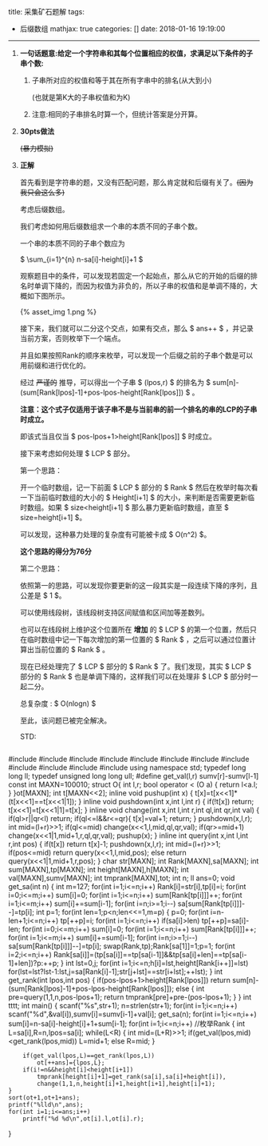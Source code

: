 title: 采集矿石题解
tags:
  - 后缀数组
mathjax: true
categories: []
date: 2018-01-16 19:19:00
---
1. **一句话题意:给定一个字符串和其每个位置相应的权值，求满足以下条件的子串个数:**

    1. 子串所对应的权值和等于其在所有字串中的排名(从大到小)

        (也就是第K大的子串权值和为K)

    2. 注意:相同的子串排名时算一个，但统计答案是分开算。

2. **30pts做法**

    ~~(暴力模拟)~~

3. **正解**

    首先看到是字符串的题，又没有匹配问题，那么肯定就和后缀有关了。~~(因为我只会这么多)~~

    考虑后缀数组。
    
    我们考虑如何用后缀数组求一个串的本质不同的子串个数。
    
    一个串的本质不同的子串个数应为
    
    $ \sum_{i=1}^{n} n-sa[i]-height[i]+1 $
    
    观察题目中的条件，可以发现若固定一个起始点，那么从它的开始的后缀的排名时单调下降的，而因为权值为非负的，所以子串的权值和是单调不降的，大概如下图所示。

    {% asset_img 1.png  %}
    
    接下来，我们就可以二分这个交点，如果有交点，那么 $ ans++ $ ，并记录当前方案，否则枚举下一个端点。
    
    并且如果按照Rank的顺序来枚举，可以发现一个后缀之前的子串个数是可以用前缀和进行优化的。
    
    经过 ~~严谨的~~ 推导，可以得出一个子串 $ (lpos,r) $ 的排名为 $ sum[n]-(sum[Rank[lpos]-1]+pos-lpos-height[Rank[lpos]]) $ 。
    
    **注意：这个式子仅适用于该子串不是与当前串的前一个排名的串的LCP的子串时成立。**
    
    即该式当且仅当 $ pos-lpos+1>height[Rank[lpos]] $ 时成立。
    
    接下来考虑如何处理 $ LCP $ 部分。
    
    第一个思路：
    
    开一个临时数组，记一下前面 $ LCP $ 部分的 $ Rank $ 然后在枚举时每次看一下当前临时数组的大小的 $ Height[i+1] $ 的大小，来判断是否需要更新临时数组。如果 $ size<height[i+1] $ 那么暴力更新临时数组，直至 $ size=height[i+1] $。
    
    可以发现，这种暴力处理的复杂度有可能被卡成 $ O(n^2) $。
    
    **这个思路的得分为76分**
    
    第二个思路：
    
    依照第一的思路，可以发现你要更新的这一段其实是一段连续下降的序列，且公差是 $ 1 $。
    
    可以使用线段树，该线段树支持区间赋值和区间加等差数列。
    
    也可以在线段树上维护这个位置所在 **增加** 的 $ LCP $ 的第一个位置，然后只在临时数组中记一下每次增加的第一位置的 $ Rank $ ，之后可以通过位置计算出当前位置的 $ Rank $ 。
    
    现在已经处理完了 $ LCP $ 部分的 $ Rank $ 了。我们发现，其实 $ LCP $ 部分的 $ Rank $ 也是单调下降的，这样我们可以在处理非 $ LCP $ 部分时一起二分。
    
    总复杂度 : $ O(nlogn) $
    
    至此，该问题已被完全解决。
    
    STD:
    
    ```cpp
#include<cstdio>
#include<iostream>
#include<cmath>
#include<algorithm>
#include<cstring>
#include<vector>
#include<map>
#include<set>
#include<queue>
#include<stack>
#include<bitset>
#include<ctime>
using namespace std;
typedef long long ll;
typedef unsigned long long ull;
#define get_val(l,r) sumv[r]-sumv[l-1]
const int MAXN=100010;
struct O{
    int l,r;
    bool operator < (O a)
    {
        return l<a.l;
    }
}ot[MAXN];
int t[MAXN<<2];
inline void pushup(int x)
{
    t[x]=t[x<<1]*(t[x<<1]==t[x<<1|1]);
}
inline void pushdown(int x,int l,int r)
{
    if(!t[x])
        return;
    t[x<<1]=t[x<<1|1]=t[x];
}
inline void change(int x,int l,int r,int ql,int qr,int val)
{
    if(ql>r||qr<l)
        return;
    if(ql<=l&&r<=qr){
        t[x]=val+1;
        return;
    }
    pushdown(x,l,r);
    int mid=(l+r)>>1;
    if(ql<=mid)
        change(x<<1,l,mid,ql,qr,val);
    if(qr>=mid+1)
        change(x<<1|1,mid+1,r,ql,qr,val);
    pushup(x);
}
inline int query(int x,int l,int r,int pos)
{
    if(t[x])
        return t[x]-1;
    pushdown(x,l,r);
    int mid=(l+r)>>1;
    if(pos<=mid)
        return query(x<<1,l,mid,pos);
    else
        return query(x<<1|1,mid+1,r,pos);
}
char str[MAXN];
int Rank[MAXN],sa[MAXN];
int sum[MAXN],tp[MAXN];
int height[MAXN],h[MAXN];
int val[MAXN],sumv[MAXN];
int tmprank[MAXN],tot;
int n;
ll ans=0;
void get_sa(int n)
{
    int m=127;
    for(int i=1;i<=n;i++) Rank[i]=str[i],tp[i]=i;
    for(int i=0;i<=m;i++) sum[i]=0;
    for(int i=1;i<=n;i++) sum[Rank[tp[i]]]++;
    for(int i=1;i<=m;i++) sum[i]+=sum[i-1];
    for(int i=n;i>=1;i--) sa[sum[Rank[tp[i]]]--]=tp[i];
    int p=1;
    for(int len=1;p<n;len<<=1,m=p)
    {
        p=0;
        for(int i=n-len+1;i<=n;i++) tp[++p]=i;
        for(int i=1;i<=n;i++) if(sa[i]>len) tp[++p]=sa[i]-len;
        for(int i=0;i<=m;i++) sum[i]=0;
        for(int i=1;i<=n;i++) sum[Rank[tp[i]]]++;
        for(int i=1;i<=m;i++) sum[i]+=sum[i-1];
        for(int i=n;i>=1;i--) sa[sum[Rank[tp[i]]]--]=tp[i];
        swap(Rank,tp);Rank[sa[1]]=1;p=1;
        for(int i=2;i<=n;i++)
            Rank[sa[i]]=(tp[sa[i]]==tp[sa[i-1]]&&tp[sa[i]+len]==tp[sa[i-1]+len])?p:++p;
    }
    int lst=0,j;
    for(int i=1;i<=n;h[i]=lst,height[Rank[i++]]=lst)
        for(lst=lst?lst-1:lst,j=sa[Rank[i]-1];str[j+lst]==str[i+lst];++lst);
}
int get_rank(int lpos,int pos)
{
    if(pos-lpos+1>height[Rank[lpos]]) return sum[n]-(sum[Rank[lpos]-1]+pos-lpos-height[Rank[lpos]]);
    else
    {
        int pre=query(1,1,n,pos-lpos+1);
        return tmprank[pre]+pre-(pos-lpos+1);
    }
}
int tttt;
int main()
{
    scanf("%s",str+1);
    n=strlen(str+1);
    for(int i=1;i<=n;i++)
        scanf("%d",&val[i]),sumv[i]=sumv[i-1]+val[i];
    get_sa(n);
    for(int i=1;i<=n;i++)
        sum[i]=n-sa[i]-height[i]+1+sum[i-1];
    for(int i=1;i<=n;i++) //枚举Rank
    {
        int L=sa[i],R=n,lpos=sa[i];
        while(L<R)
        {
            int mid=(L+R)>>1;
            if(get_val(lpos,mid)<get_rank(lpos,mid))
                L=mid+1;
            else R=mid;
        }

        if(get_val(lpos,L)==get_rank(lpos,L))
            ot[++ans]={lpos,L};
        if(i!=n&&height[i]<height[i+1])
            tmprank[height[i]+1]=get_rank(sa[i],sa[i]+height[i]),
            change(1,1,n,height[i]+1,height[i+1],height[i]+1);
    }
    sort(ot+1,ot+1+ans);
    printf("%lld\n",ans);
    for(int i=1;i<=ans;i++)
        printf("%d %d\n",ot[i].l,ot[i].r);
}
```
